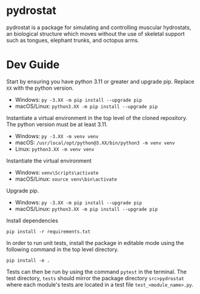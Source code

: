 # pydrostat

pydrostat is a package for simulating and controlling muscular hydrostats, an biological structure which moves without the use of skeletal support such as tongues, elephant trunks, and octopus arms.


# Dev Guide
Start by ensuring you have python 3.11 or greater and upgrade pip. Replace `XX` with the python version.
- Windows: `py -3.XX -m pip install --upgrade pip`
- macOS/Linux: `python3.XX -m pip install --upgrade pip`

Instantiate a virtual environment in the top level of the cloned repository. The python version must be at least 3.11.

- Windows: `py -3.XX -m venv venv`
- macOS: `/usr/local/opt/python@3.XX/bin/python3 -m venv venv` 
- Linux: `python3.XX -m venv venv`

Instantiate the virtual environment
- Windows: `venv\Scripts\activate`
- macOS/Linux: `source venv\bin\activate`

Upgrade pip.
- Windows: `py -3.XX -m pip install --upgrade pip`
- macOS/Linux: `python3.XX -m pip install --upgrade pip`

Install dependencies

`pip install -r requirements.txt`

In order to run unit tests, install the package in editable mode using the following command in the top level directory.

`pip install -e .`

Tests can then be run by using the command `pytest` in the terminal. The test directory, `tests` should mirror the package directory `src>pydrostat` where each module's tests are located in a test file `test_<module_name>.py`.